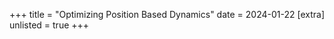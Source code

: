 +++
title = "Optimizing Position Based Dynamics"
date = 2024-01-22
[extra]
unlisted = true
+++


<!-- more -->

